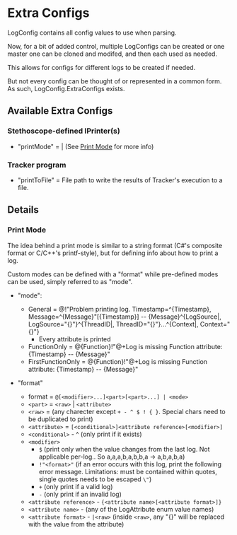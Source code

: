 # Extra Configs

LogConfig contains all config values to use when parsing.

Now, for a bit of added control, multiple LogConfigs can be created or one master one can be cloned and modifed, and then each used as needed.

This allows for configs for different logs to be created if needed.

But not every config can be thought of or represented in a common form. As such, LogConfig.ExtraConfigs exists.

## Available Extra Configs

### Stethoscope-defined IPrinter(s)

- "printMode" = <Mode> | <Format> (See [Print Mode](#print-mode) for more info)

### Tracker program

- "printToFile" = File path to write the results of Tracker's execution to a file.

## Details

### Print Mode

The idea behind a print mode is similar to a string format (C#'s composite format or C/C++'s printf-style), but for defining info about how to print a log.

Custom modes can be defined with a "format" while pre-defined modes can be used, simply referred to as "mode".

- "mode":
    - General = @!"Problem printing log. Timestamp=^{Timestamp}, Message=^{Message}"[{Timestamp}] -- {Message}^{LogSource|, LogSource="{}"}^{ThreadID|, ThreadID="{}"}...^{Context|, Context="{}"}
	    - Every attribute is printed
    - FunctionOnly = @{Function}!"@+Log is missing Function attribute: {Timestamp} -- {Message}"
    - FirstFunctionOnly = @{Function}!"@+Log is missing Function attribute: {Timestamp} -- {Message}"

- "format"
    - format = `@[<modifier>...]<part>[<part>...] | <mode>`
    - `<part>` = `<raw>` | `<attribute>`
    - `<raw>` = (any charecter except `+ - ^ $ ! { }`. Special chars need to be duplicated to print)
    - `<attribute>` = `[<conditional>]<attribute reference>[<modifier>]`
    - `<conditional>` - ^ (only print if it exists)
    - `<modifier>`
        - `$` (print only when the value changes from the last log. Not applicable per-log.. So a,a,a,b,a,b,b,a -> a,b,a,b,a)
        - `!"<format>"` (if an error occurs with this log, print the following error message. Limitations: must be contained within quotes, single quotes needs to be escaped `\"`)
        - `+` (only print if a valid log)
        - `-` (only print if an invalid log)
    - `<attribute reference>` - `{<attribute name>[<attribute format>]}`
    - `<attribute name>` - (any of the LogAttribute enum value names)
    - `<attribute format>` - `|<raw>` (inside `<raw>`, any "{}" will be replaced with the value from the attribute)
